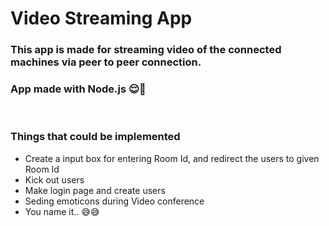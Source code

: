 # Video Streaming App

### This app is made for streaming video of the connected machines via peer to peer connection.

### App made with Node.js 😌🚀
<br />

### Things that could be implemented
- Create a input box for entering Room Id, and redirect the users to given Room Id
- Kick out users
- Make login page and create users
- Seding emoticons during Video conference
- You name it.. 😅😅

